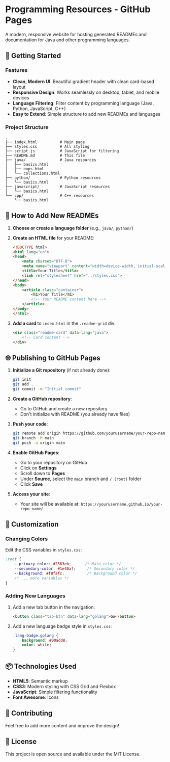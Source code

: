 # Programming Resources - GitHub Pages

A modern, responsive website for hosting generated READMEs and documentation for Java and other programming languages.

## 🚀 Getting Started

### Features

- **Clean, Modern UI**: Beautiful gradient header with clean card-based layout
- **Responsive Design**: Works seamlessly on desktop, tablet, and mobile devices
- **Language Filtering**: Filter content by programming language (Java, Python, JavaScript, C++)
- **Easy to Extend**: Simple structure to add new READMEs and languages

### Project Structure

```
.
├── index.html          # Main page
├── styles.css          # All styling
├── script.js           # JavaScript for filtering
├── README.md           # This file
├── java/               # Java resources
│   ├── basics.html
│   ├── oops.html
│   └── collections.html
├── python/             # Python resources
│   └── basics.html
├── javascript/         # JavaScript resources
│   └── basics.html
└── cpp/                # C++ resources
    └── basics.html
```

## 📝 How to Add New READMEs

1. **Choose or create a language folder** (e.g., `java/`, `python/`)

2. **Create an HTML file** for your README:
   ```html
   <!DOCTYPE html>
   <html lang="en">
   <head>
       <meta charset="UTF-8">
       <meta name="viewport" content="width=device-width, initial-scale=1.0">
       <title>Your Title</title>
       <link rel="stylesheet" href="../styles.css">
   </head>
   <body>
       <article class="container">
           <h1>Your Title</h1>
           <!-- Your README content here -->
       </article>
   </body>
   </html>
   ```

3. **Add a card** to `index.html` in the `.readme-grid` div:
   ```html
   <div class="readme-card" data-lang="java">
       <!-- Card content -->
   </div>
   ```

## 🌐 Publishing to GitHub Pages

1. **Initialize a Git repository** (if not already done):
   ```bash
   git init
   git add .
   git commit -m "Initial commit"
   ```

2. **Create a GitHub repository**:
   - Go to GitHub and create a new repository
   - Don't initialize with README (you already have files)

3. **Push your code**:
   ```bash
   git remote add origin https://github.com/yourusername/your-repo-name.git
   git branch -M main
   git push -u origin main
   ```

4. **Enable GitHub Pages**:
   - Go to your repository on GitHub
   - Click on **Settings**
   - Scroll down to **Pages**
   - Under **Source**, select the `main` branch and `/ (root)` folder
   - Click **Save**

5. **Access your site**:
   - Your site will be available at: `https://yourusername.github.io/your-repo-name/`

## 🎨 Customization

### Changing Colors

Edit the CSS variables in `styles.css`:

```css
:root {
    --primary-color: #2563eb;      /* Main color */
    --secondary-color: #1e40af;     /* Secondary color */
    --background: #f8fafc;          /* Background color */
    /* ... more variables */
}
```

### Adding New Languages

1. Add a new tab button in the navigation:
   ```html
   <button class="tab-btn" data-lang="golang">Go</button>
   ```

2. Add a new language badge style in `styles.css`:
   ```css
   .lang-badge.golang {
       background: #00add8;
       color: white;
   }
   ```

## 📦 Technologies Used

- **HTML5**: Semantic markup
- **CSS3**: Modern styling with CSS Grid and Flexbox
- **JavaScript**: Simple filtering functionality
- **Font Awesome**: Icons

## 🤝 Contributing

Feel free to add more content and improve the design!

## 📄 License

This project is open source and available under the MIT License.

